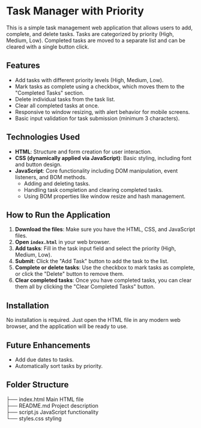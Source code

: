 # Task Manager with Priority

This is a simple task management web application that allows users to add, complete, and delete tasks. Tasks are categorized by priority (High, Medium, Low). Completed tasks are moved to a separate list and can be cleared with a single button click.

## Features
- Add tasks with different priority levels (High, Medium, Low).
- Mark tasks as complete using a checkbox, which moves them to the "Completed Tasks" section.
- Delete individual tasks from the task list.
- Clear all completed tasks at once.
- Responsive to window resizing, with alert behavior for mobile screens.
- Basic input validation for task submission (minimum 3 characters).

## Technologies Used
- **HTML**: Structure and form creation for user interaction.
- **CSS (dynamically applied via JavaScript)**: Basic styling, including font and button design.
- **JavaScript**: Core functionality including DOM manipulation, event listeners, and BOM methods.
  - Adding and deleting tasks.
  - Handling task completion and clearing completed tasks.
  - Using BOM properties like window resize and hash management.

## How to Run the Application
1. **Download the files**: Make sure you have the HTML, CSS, and JavaScript files.
2. **Open `index.html`** in your web browser.
3. **Add tasks**: Fill in the task input field and select the priority (High, Medium, Low).
4. **Submit**: Click the "Add Task" button to add the task to the list.
5. **Complete or delete tasks**: Use the checkbox to mark tasks as complete, or click the "Delete" button to remove them.
6. **Clear completed tasks**: Once you have completed tasks, you can clear them all by clicking the "Clear Completed Tasks" button.

## Installation
No installation is required. Just open the HTML file in any modern web browser, and the application will be ready to use.

## Future Enhancements
- Add due dates to tasks.
- Automatically sort tasks by priority.

## Folder Structure
├── index.html       Main HTML file<br>
├── README.md        Project description<br>
├── script.js        JavaScript functionality<br>
└── styles.css       styling
